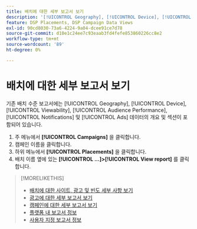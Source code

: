```yaml
---
title: 배치에 대한 세부 보고서 보기
description: '[!UICONTROL Geography], [!UICONTROL Device], [!UICONTROL Viewability], [!UICONTROL Audience Performance], [!UICONTROL Notifications] 및 [!UICONTROL Ads] 데이터에 섹션이 있는 배치 수준 보고서를 여는 방법을 알아봅니다.'
feature: DSP Placements, DSP Campaign Data Views
exl-id: 90cd8030-73a6-4224-9a04-dcee91ce7d78
source-git-commit: d10e1c24ee7c93eaab3fd4fefe853860226cc8e2
workflow-type: tm+mt
source-wordcount: '89'
ht-degree: 0%

---
```


# 배치에 대한 세부 보고서 보기

기존 배치 수준 보고서에는 [!UICONTROL Geography], [!UICONTROL Device], [!UICONTROL Viewability], [!UICONTROL Audience Performance], [!UICONTROL Notifications] 및 [!UICONTROL Ads] 데이터의 개요 및 섹션이 포함되어 있습니다.

1. 주 메뉴에서 **[!UICONTROL Campaigns]** 을 클릭합니다.
1. 캠페인 이름을 클릭합니다.
1. 하위 메뉴에서 **[!UICONTROL Placements]** 을 클릭합니다.
1. 배치 이름 옆에 있는 **[!UICONTROL ...]>[!UICONTROL View report]** 를 클릭합니다.

>[!MORELIKETHIS]
>
>* [배치에 대한 사이트, 광고 및 빈도 세부 사항 보기](/help/dsp/campaign-management/reports/placement-details-view.md)
>* [광고에 대한 세부 보고서 보기](/help/dsp/campaign-management/ads/ad-view-report.md)
>* [캠페인에 대한 세부 보고서 보기](/help/dsp/campaign-management/campaigns/campaign-view-report.md)
>* [플랫폼 내 보고서 정보](/help/dsp/campaign-management/reports/campaign-reports-about.md)
>* [사용자 지정 보고서 정보](/help/dsp/reports/report-about.md)

